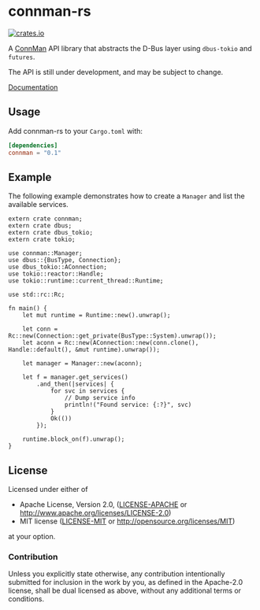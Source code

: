 # connman-rs

[![crates.io](http://meritbadge.herokuapp.com/connman)](https://crates.io/crates/connman)

A [ConnMan] API library that abstracts the D-Bus layer using `dbus-tokio` and
`futures`.

The API is still under development, and may be subject to change.

[Documentation](https://docs.rs/connman)

[ConnMan]: https://01.org/connman

## Usage

Add connman-rs to your `Cargo.toml` with:

```toml
[dependencies]
connman = "0.1"
```

## Example

The following example demonstrates how to create a `Manager` and list
the available services.
 
```rust,no_run
extern crate connman;
extern crate dbus;
extern crate dbus_tokio;
extern crate tokio;

use connman::Manager;
use dbus::{BusType, Connection};
use dbus_tokio::AConnection;
use tokio::reactor::Handle;
use tokio::runtime::current_thread::Runtime;

use std::rc::Rc;

fn main() {
    let mut runtime = Runtime::new().unwrap();

    let conn = Rc::new(Connection::get_private(BusType::System).unwrap());
    let aconn = Rc::new(AConnection::new(conn.clone(), Handle::default(), &mut runtime).unwrap());
    
    let manager = Manager::new(aconn);
    
    let f = manager.get_services()
        .and_then(|services| {
            for svc in services {
                // Dump service info
                println!("Found service: {:?}", svc)
            }
            Ok(())
        });
    
    runtime.block_on(f).unwrap();
}
```

## License

Licensed under either of

- Apache License, Version 2.0, ([LICENSE-APACHE](LICENSE-APACHE) or <http://www.apache.org/licenses/LICENSE-2.0>)
- MIT license ([LICENSE-MIT](LICENSE-MIT) or <http://opensource.org/licenses/MIT>)

at your option.

### Contribution

Unless you explicitly state otherwise, any contribution intentionally
submitted for inclusion in the work by you, as defined in the Apache-2.0
license, shall be dual licensed as above, without any additional terms or
conditions.

